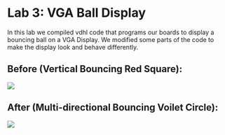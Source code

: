 # Lab 3: VGA Ball Display

In this lab we compiled vdhl code that programs our boards to display a bouncing ball on a VGA Display. We modified some parts of the code to make the display look and behave differently.

## Before (Vertical Bouncing Red Square):
![](https://github.com/jkochanik/DigitalSysDesign/blob/88b9ef9174c041579f97de19a78b51d14775f12e/Lab_3/vgaball/Before.gif)

## After (Multi-directional Bouncing Voilet Circle):
![](https://github.com/jkochanik/DigitalSysDesign/blob/f4d3c364531499f21ddc1fa8c0e53bd81b46a96f/Lab_3/vgaball/After.gif)

